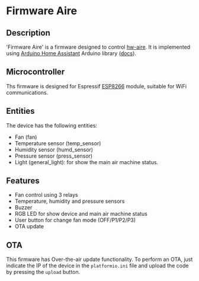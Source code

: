 # Firmware Aire

## Description
'Firmware Aire' is a firmware designed to control [hw-aire](https://github.com/GuilleGonzzalez/hw-aire).
It is implemented using [Arduino Home Assistant](https://github.com/dawidchyrzynski/arduino-home-assistant/tree/main) Arduino library ([docs](https://dawidchyrzynski.github.io/arduino-home-assistant/)).

## Microcontroller
Ths firmware is designed for Espressif [ESP8266](https://www.espressif.com/en/products/modules) module, suitable for WiFi communications. 

## Entities
The device has the following entities:
 - Fan (fan)
 - Temperature sensor (temp_sensor)
 - Humidity sensor (humd_sensor)
 - Pressure sensor (press_sensor)
 - Light (general_light): for show the main air machine status.

## Features
 - Fan control using 3 relays
 - Temperature, humidity and pressure sensors
 - Buzzer
 - RGB LED for show device and main air machine status
 - User button for change fan mode (OFF/P1/P2/P3)
 - OTA update

## OTA
This firmware has Over-the-air update functionality. To perform an OTA, just indicate the IP of the device in the ```platformio.ini``` file and upload the code by pressing the ```upload``` button.